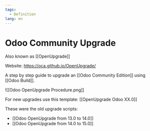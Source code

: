 ```yaml
---
tags:
  - Definition
lang: en
---
```


# Odoo Community Upgrade

Also known as [[OpenUpgrade]]

Website: <https://oca.github.io/OpenUpgrade/>

A step by step guide to upgrade an [[Odoo Community Edition]] using [[Odoo Build]].

![[Odoo OpenUpgrade Procedure.png]]

For new upgrades use this template: [[OpenUpgrade Odoo XX.0]]

These were the old upgrade scripts:

- [[Odoo OpenUpgrade from 13.0 to 14.0]]
- [[Odoo OpenUpgrade from 14.0 to 15.0]]
